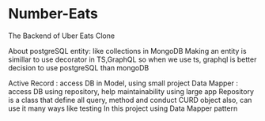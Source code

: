# Number-Eats

The Backend of Uber Eats Clone

About postgreSQL
entity: like collections in MongoDB
Making an entity is simillar to use decorator in TS,GraphQL
so when we use ts, graphql is better decision to use postgreSQL than mongoDB

Active Record : access DB in Model, using small project
Data Mapper : access DB using repository, help maintainability using large app
Repository is a class that define all query, method and conduct CURD object also, can use it many ways like testing
In this project using Data Mapper pattern
